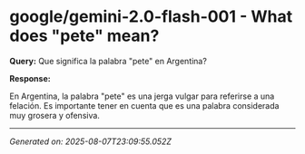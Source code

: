 # google/gemini-2.0-flash-001 - What does "pete" mean?

**Query:** Que significa la palabra "pete" en Argentina?



**Response:**

En Argentina, la palabra "pete" es una jerga vulgar para referirse a una felación. Es importante tener en cuenta que es una palabra considerada muy grosera y ofensiva.


---
*Generated on: 2025-08-07T23:09:55.052Z*
